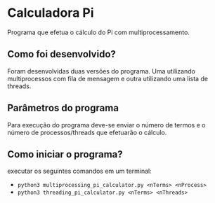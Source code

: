 # Calculadora Pi
Programa que efetua o cálculo do Pi com multiprocessamento.

## Como foi desenvolvido?
Foram desenvolvidas duas versões do programa. Uma utilizando multiprocessos com fila de mensagem e outra utilizando uma lista de threads.

## Parâmetros do programa
Para execução do programa deve-se enviar o número de termos e o número de processos/threads que efetuarão o cálculo.

## Como iniciar o programa?
executar os seguintes comandos em um terminal:
- `python3 multiprocessing_pi_calculator.py <nTerms> <nProcess>`
- `python3 threading_pi_calculator.py <nTerms> <nThreads>`